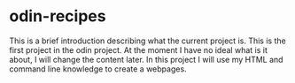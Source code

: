 # odin-recipes
This is a brief introduction describing what the current project is.
    This is the first project in the odin project. At the moment I have no ideal what is it about, I will change the content later. 
    In this project I will use my HTML and command line knowledge to create a webpages.